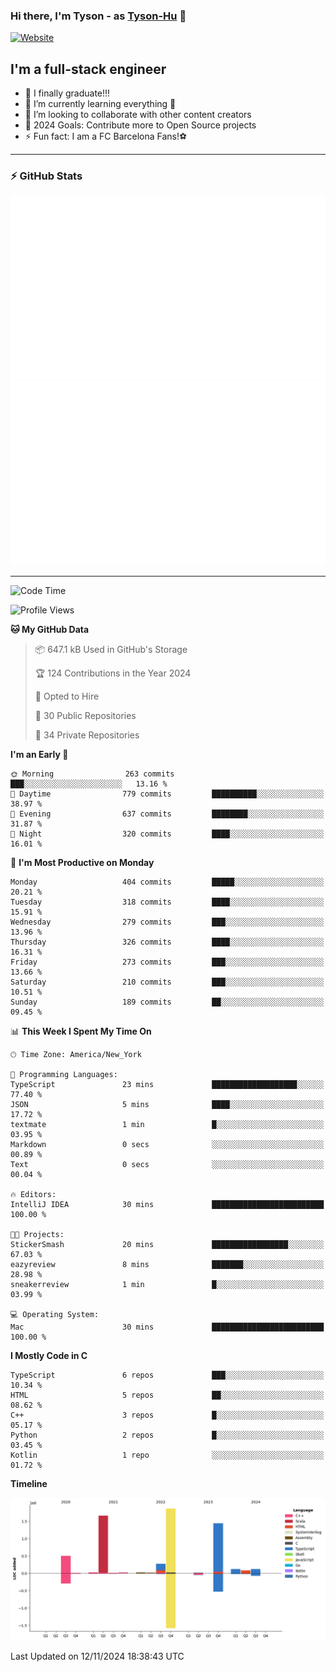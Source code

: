 ### Hi there, I'm Tyson - as [Tyson-Hu][website] 👋

[![Website](https://img.shields.io/website?label=Tianzhe.me&style=for-the-badge&url=https%3A%2F%2Ftianzhe.me)](https://tianzhe.me)


## I'm a full-stack engineer

- 🔭 I finally graduate!!!
- 🌱 I’m currently learning everything 🤣
- 👯 I’m looking to collaborate with other content creators
- 🥅 2024 Goals: Contribute more to Open Source projects
- ⚡ Fun fact: I am a FC Barcelona Fans!⚽️

---

### ⚡️ GitHub Stats
![](https://raw.githubusercontent.com/Tyson-Hu/github-stats-card/master/generated/overview.svg)
![](https://raw.githubusercontent.com/Tyson-Hu/github-stats-card/master/generated/languages.svg)

---

<!--START_SECTION:waka-->
![Code Time](http://img.shields.io/badge/Code%20Time-256%20hrs%201%20min-blue)

![Profile Views](http://img.shields.io/badge/Profile%20Views-0-blue)

**🐱 My GitHub Data** 

> 📦 647.1 kB Used in GitHub's Storage 
 > 
> 🏆 124 Contributions in the Year 2024
 > 
> 💼 Opted to Hire
 > 
> 📜 30 Public Repositories 
 > 
> 🔑 34 Private Repositories 
 > 
**I'm an Early 🐤** 

```text
🌞 Morning                263 commits         ███░░░░░░░░░░░░░░░░░░░░░░   13.16 % 
🌆 Daytime                779 commits         ██████████░░░░░░░░░░░░░░░   38.97 % 
🌃 Evening                637 commits         ████████░░░░░░░░░░░░░░░░░   31.87 % 
🌙 Night                  320 commits         ████░░░░░░░░░░░░░░░░░░░░░   16.01 % 
```
📅 **I'm Most Productive on Monday** 

```text
Monday                   404 commits         █████░░░░░░░░░░░░░░░░░░░░   20.21 % 
Tuesday                  318 commits         ████░░░░░░░░░░░░░░░░░░░░░   15.91 % 
Wednesday                279 commits         ███░░░░░░░░░░░░░░░░░░░░░░   13.96 % 
Thursday                 326 commits         ████░░░░░░░░░░░░░░░░░░░░░   16.31 % 
Friday                   273 commits         ███░░░░░░░░░░░░░░░░░░░░░░   13.66 % 
Saturday                 210 commits         ███░░░░░░░░░░░░░░░░░░░░░░   10.51 % 
Sunday                   189 commits         ██░░░░░░░░░░░░░░░░░░░░░░░   09.45 % 
```


📊 **This Week I Spent My Time On** 

```text
🕑︎ Time Zone: America/New_York

💬 Programming Languages: 
TypeScript               23 mins             ███████████████████░░░░░░   77.40 % 
JSON                     5 mins              ████░░░░░░░░░░░░░░░░░░░░░   17.72 % 
textmate                 1 min               █░░░░░░░░░░░░░░░░░░░░░░░░   03.95 % 
Markdown                 0 secs              ░░░░░░░░░░░░░░░░░░░░░░░░░   00.89 % 
Text                     0 secs              ░░░░░░░░░░░░░░░░░░░░░░░░░   00.04 % 

🔥 Editors: 
IntelliJ IDEA            30 mins             █████████████████████████   100.00 % 

🐱‍💻 Projects: 
StickerSmash             20 mins             █████████████████░░░░░░░░   67.03 % 
eazyreview               8 mins              ███████░░░░░░░░░░░░░░░░░░   28.98 % 
sneakerreview            1 min               █░░░░░░░░░░░░░░░░░░░░░░░░   03.99 % 

💻 Operating System: 
Mac                      30 mins             █████████████████████████   100.00 % 
```

**I Mostly Code in C** 

```text
TypeScript               6 repos             ███░░░░░░░░░░░░░░░░░░░░░░   10.34 % 
HTML                     5 repos             ██░░░░░░░░░░░░░░░░░░░░░░░   08.62 % 
C++                      3 repos             █░░░░░░░░░░░░░░░░░░░░░░░░   05.17 % 
Python                   2 repos             █░░░░░░░░░░░░░░░░░░░░░░░░   03.45 % 
Kotlin                   1 repo              ░░░░░░░░░░░░░░░░░░░░░░░░░   01.72 % 
```



**Timeline**

![Lines of Code chart](https://raw.githubusercontent.com/Tyson-Hu/Tyson-Hu/main/assets/bar_graph.png)


 Last Updated on 12/11/2024 18:38:43 UTC
<!--END_SECTION:waka-->


[website]: https://github.com/Tyson-Hu
